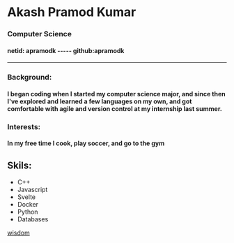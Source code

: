 # Akash Pramod Kumar
### Computer Science
#### netid: apramodk ----- github:apramodk
_____________________________________________

### Background:
#### I began coding when I started my computer science major, and since then I've explored and learned a few languages on my own, and got comfortable with agile and version control at my internship last summer.

### Interests:
#### In my free time I cook, play soccer, and go to the gym

## Skils:
  - C++
  - Javascript
  - Svelte
  - Docker
  - Python
  - Databases
 
[wisdom](https://www.youtube.com/watch?v=D-UmfqFjpl0)

